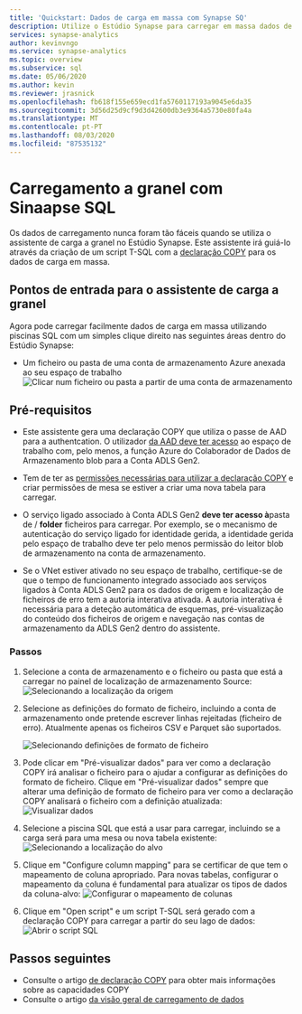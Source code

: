 ```yaml
---
title: 'Quickstart: Dados de carga em massa com Synapse SQ'
description: Utilize o Estúdio Synapse para carregar em massa dados de carga em Synapse SQL
services: synapse-analytics
author: kevinvngo
ms.service: synapse-analytics
ms.topic: overview
ms.subservice: sql
ms.date: 05/06/2020
ms.author: kevin
ms.reviewer: jrasnick
ms.openlocfilehash: fb618f155e659ecd1fa5760117193a9045e6da35
ms.sourcegitcommit: 3d56d25d9cf9d3d42600db3e9364a5730e80fa4a
ms.translationtype: MT
ms.contentlocale: pt-PT
ms.lasthandoff: 08/03/2020
ms.locfileid: "87535132"
---
```

# <a name="bulk-loading-with-synapse-sql"></a>Carregamento a granel com Sinaapse SQL

Os dados de carregamento nunca foram tão fáceis quando se utiliza o assistente de carga a granel no Estúdio Synapse. Este assistente irá guiá-lo através da criação de um script T-SQL com a [declaração COPY](https://docs.microsoft.com/sql/t-sql/statements/copy-into-transact-sql?view=azure-sqldw-latest) para os dados de carga em massa. 

## <a name="entry-points-to-the-bulk-load-wizard"></a>Pontos de entrada para o assistente de carga a granel

Agora pode carregar facilmente dados de carga em massa utilizando piscinas SQL com um simples clique direito nas seguintes áreas dentro do Estúdio Synapse:

- Um ficheiro ou pasta de uma conta de armazenamento Azure anexada ao seu espaço de trabalho ![ Clicar num ficheiro ou pasta a partir de uma conta de armazenamento](./sql/media/bulk-load/bulk-load-entry-point-0.png)

## <a name="prerequisites"></a>Pré-requisitos

- Este assistente gera uma declaração COPY que utiliza o passe de AAD para a authentcation. O utilizador [da AAD deve ter acesso](https://docs.microsoft.com/azure/synapse-analytics/sql-data-warehouse/quickstart-bulk-load-copy-tsql-examples#d-azure-active-directory-authentication-aad) ao espaço de trabalho com, pelo menos, a função Azure do Colaborador de Dados de Armazenamento blob para a Conta ADLS Gen2.

- Tem de ter as [permissões necessárias para utilizar a declaração COPY](https://docs.microsoft.com/sql/t-sql/statements/copy-into-transact-sql?view=azure-sqldw-latest#permissions) e criar permissões de mesa se estiver a criar uma nova tabela para carregar.

- O serviço ligado associado à Conta ADLS Gen2 **deve ter acesso à**pasta de / **folder** ficheiros para carregar. Por exemplo, se o mecanismo de autenticação do serviço ligado for identidade gerida, a identidade gerida pelo espaço de trabalho deve ter pelo menos permissão do leitor blob de armazenamento na conta de armazenamento.

- Se o VNet estiver ativado no seu espaço de trabalho, certifique-se de que o tempo de funcionamento integrado associado aos serviços ligados à Conta ADLS Gen2 para os dados de origem e localização de ficheiros de erro tem a autoria interativa ativada. A autoria interativa é necessária para a deteção automática de esquemas, pré-visualização do conteúdo dos ficheiros de origem e navegação nas contas de armazenamento da ADLS Gen2 dentro do assistente.

### <a name="steps"></a>Passos

1. Selecione a conta de armazenamento e o ficheiro ou pasta que está a carregar no painel de localização de armazenamento Source: ![ Selecionando a localização da origem](./sql/media/bulk-load/bulk-load-source-location.png)

2. Selecione as definições do formato de ficheiro, incluindo a conta de armazenamento onde pretende escrever linhas rejeitadas (ficheiro de erro). Atualmente apenas os ficheiros CSV e Parquet são suportados.

    ![Selecionando definições de formato de ficheiro](./sql/media/bulk-load/bulk-load-file-format-settings.png)

3. Pode clicar em "Pré-visualizar dados" para ver como a declaração COPY irá analisar o ficheiro para o ajudar a configurar as definições do formato de ficheiro. Clique em "Pré-visualizar dados" sempre que alterar uma definição de formato de ficheiro para ver como a declaração COPY analisará o ficheiro com a definição atualizada: ![ Visualizar dados](./sql/media/bulk-load/bulk-load-file-format-settings-preview-data.png) 

4. Selecione a piscina SQL que está a usar para carregar, incluindo se a carga será para uma mesa ou nova tabela existente: ![ Selecionando a localização do alvo](./sql/media/bulk-load/bulk-load-target-location.png)

5. Clique em "Configure column mapping" para se certificar de que tem o mapeamento de coluna apropriado. Para novas tabelas, configurar o mapeamento da coluna é fundamental para atualizar os tipos de dados da coluna-alvo: ![ Configurar o mapeamento de colunas](./sql/media/bulk-load/bulk-load-target-location-column-mapping.png)

6. Clique em "Open script" e um script T-SQL será gerado com a declaração COPY para carregar a partir do seu lago de dados: ![ Abrir o script SQL](./sql/media/bulk-load/bulk-load-target-final-script.png)

## <a name="next-steps"></a>Passos seguintes

- Consulte o artigo [de declaração COPY](https://docs.microsoft.com/sql/t-sql/statements/copy-into-transact-sql?view=azure-sqldw-latest#syntax) para obter mais informações sobre as capacidades COPY
- Consulte o artigo [da visão geral de carregamento de dados](https://docs.microsoft.com/azure/synapse-analytics/sql-data-warehouse/design-elt-data-loading#what-is-elt)
